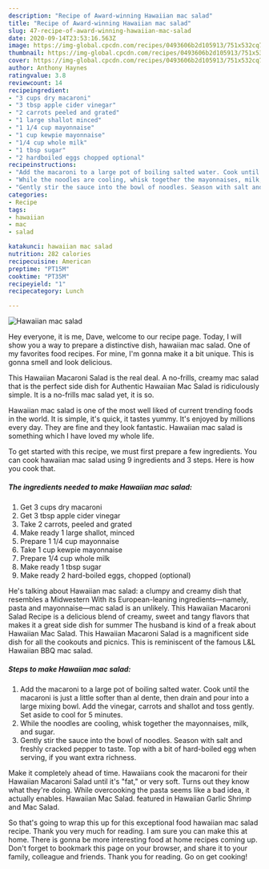 ```yaml
---
description: "Recipe of Award-winning Hawaiian mac salad"
title: "Recipe of Award-winning Hawaiian mac salad"
slug: 47-recipe-of-award-winning-hawaiian-mac-salad
date: 2020-09-14T23:53:16.563Z
image: https://img-global.cpcdn.com/recipes/0493606b2d105913/751x532cq70/hawaiian-mac-salad-recipe-main-photo.jpg
thumbnail: https://img-global.cpcdn.com/recipes/0493606b2d105913/751x532cq70/hawaiian-mac-salad-recipe-main-photo.jpg
cover: https://img-global.cpcdn.com/recipes/0493606b2d105913/751x532cq70/hawaiian-mac-salad-recipe-main-photo.jpg
author: Anthony Haynes
ratingvalue: 3.8
reviewcount: 14
recipeingredient:
- "3 cups dry macaroni"
- "3 tbsp apple cider vinegar"
- "2 carrots peeled and grated"
- "1 large shallot minced"
- "1 1/4 cup mayonnaise"
- "1 cup kewpie mayonnaise"
- "1/4 cup whole milk"
- "1 tbsp sugar"
- "2 hardboiled eggs chopped optional"
recipeinstructions:
- "Add the macaroni to a large pot of boiling salted water. Cook until the macaroni is just a little softer than al dente, then drain and pour into a large mixing bowl. Add the vinegar, carrots and shallot and toss gently. Set aside to cool for 5 minutes."
- "While the noodles are cooling, whisk together the mayonnaises, milk, and sugar."
- "Gently stir the sauce into the bowl of noodles. Season with salt and freshly cracked pepper to taste. Top with a bit of hard-boiled egg when serving, if you want extra richness."
categories:
- Recipe
tags:
- hawaiian
- mac
- salad

katakunci: hawaiian mac salad 
nutrition: 282 calories
recipecuisine: American
preptime: "PT15M"
cooktime: "PT35M"
recipeyield: "1"
recipecategory: Lunch

---
```



![Hawaiian mac salad](https://img-global.cpcdn.com/recipes/0493606b2d105913/751x532cq70/hawaiian-mac-salad-recipe-main-photo.jpg)

Hey everyone, it is me, Dave, welcome to our recipe page. Today, I will show you a way to prepare a distinctive dish, hawaiian mac salad. One of my favorites food recipes. For mine, I'm gonna make it a bit unique. This is gonna smell and look delicious.

This Hawaiian Macaroni Salad is the real deal. A no-frills, creamy mac salad that is the perfect side dish for Authentic Hawaiian Mac Salad is ridiculously simple. It is a no-frills mac salad yet, it is so.

Hawaiian mac salad is one of the most well liked of current trending foods in the world. It is simple, it's quick, it tastes yummy. It's enjoyed by millions every day. They are fine and they look fantastic. Hawaiian mac salad is something which I have loved my whole life.


To get started with this recipe, we must first prepare a few ingredients. You can cook hawaiian mac salad using 9 ingredients and 3 steps. Here is how you cook that.

##### The ingredients needed to make Hawaiian mac salad:

1. Get 3 cups dry macaroni
1. Get 3 tbsp apple cider vinegar
1. Take 2 carrots, peeled and grated
1. Make ready 1 large shallot, minced
1. Prepare 1 1/4 cup mayonnaise
1. Take 1 cup kewpie mayonnaise
1. Prepare 1/4 cup whole milk
1. Make ready 1 tbsp sugar
1. Make ready 2 hard-boiled eggs, chopped (optional)


He&#39;s talking about Hawaiian mac salad: a clumpy and creamy dish that resembles a Midwestern With its European-leaning ingredients—namely, pasta and mayonnaise—mac salad is an unlikely. This Hawaiian Macaroni Salad Recipe is a delicious blend of creamy, sweet and tangy flavors that makes it a great side dish for summer The husband is kind of a freak about Hawaiian Mac Salad. This Hawaiian Macaroni Salad is a magnificent side dish for all the cookouts and picnics. This is reminiscent of the famous L&amp;L Hawaiian BBQ mac salad. 

##### Steps to make Hawaiian mac salad:

1. Add the macaroni to a large pot of boiling salted water. Cook until the macaroni is just a little softer than al dente, then drain and pour into a large mixing bowl. Add the vinegar, carrots and shallot and toss gently. Set aside to cool for 5 minutes.
1. While the noodles are cooling, whisk together the mayonnaises, milk, and sugar.
1. Gently stir the sauce into the bowl of noodles. Season with salt and freshly cracked pepper to taste. Top with a bit of hard-boiled egg when serving, if you want extra richness.


Make it completely ahead of time. Hawaiians cook the macaroni for their Hawaiian Macaroni Salad until it&#39;s &#34;fat,&#34; or very soft. Turns out they know what they&#39;re doing. While overcooking the pasta seems like a bad idea, it actually enables. Hawaiian Mac Salad. featured in Hawaiian Garlic Shrimp and Mac Salad. 

So that's going to wrap this up for this exceptional food hawaiian mac salad recipe. Thank you very much for reading. I am sure you can make this at home. There is gonna be more interesting food at home recipes coming up. Don't forget to bookmark this page on your browser, and share it to your family, colleague and friends. Thank you for reading. Go on get cooking!
